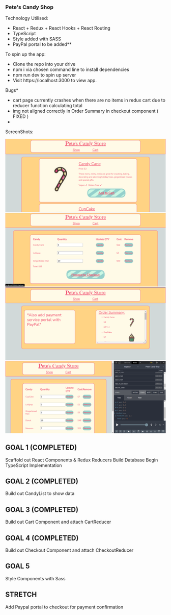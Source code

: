 ### Pete's Candy Shop

Technology Utilised:

- React + Redux + React Hooks + React Routing
- TypeScript
- Style added with SASS
- PayPal portal to be added**


To spin up the app:

* Clone the repo into your drive
* npm i via chosen command line to install dependencies
* npm run dev to spin up server 
* Visit https://localhost:3000 to view app. 


Bugs*
  - cart page currently crashes when there are no items in redux cart due to reducer function calculating total
  - img not aligned correctly in Order Summary in checkout component ( FIXED )
  - 
  
ScreenShots:

![CandyList Screen](public/images/CandyList.png)
![Cart Screen](public/images/Cart.png)
![Checkout Screen](public/images/CheckOut.png)
![Redux](public/images/Redux.png)

## GOAL 1 (COMPLETED)

Scaffold out React Components 
& Redux Reducers 
Build Database
Begin TypeScript Implementation


## GOAL 2 (COMPLETED)

Build out CandyList to show data


## GOAL 3 (COMPLETED)

Build out Cart Component and attach CartReducer


## GOAL 4 (COMPLETED)

Build out Checkout Component and attach CheckoutReducer

## GOAL 5 

Style Components with Sass


## STRETCH

Add Paypal portal to checkout for payment confirmation
